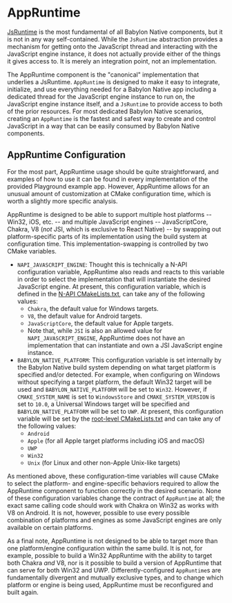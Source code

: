 # AppRuntime

[JsRuntime](JsRuntime.md) is the most fundamental of all Babylon Native 
components, but it is not in any way self-contained. While the `JsRuntime`
abstraction provides a mechanism for getting onto the JavaScript thread and 
interacting with the JavaScript engine instance, it does not actually 
provide either of the things it gives access to. It is merely an integration
point, not an implementation.

The AppRuntime component is the "canonical" implementation that underlies
a JsRuntime. `AppRuntime` is designed to make it easy to integrate, 
initialize, and use everything needed for a Babylon Native app including
a dedicated thread for the JavaScript engine instance to run on, the 
JavaScript engine instance itself, and a `JsRuntime` to provide access to 
both of the prior resources. For most dedicated Babylon Native scenarios, 
creating an `AppRuntime` is the fastest and safest way to create and 
control JavaScript in a way that can be easily consumed by Babylon Native
components.

## AppRuntime Configuration

For the most part, AppRuntime usage should be quite straightforward, and
examples of how to use it can be found in every implementation of the 
provided Playground example app. However, AppRuntime allows for an unusual
amount of customization at CMake configuration time, which is worth 
a slightly more specific analysis.

AppRuntime is designed to be able to support multiple host platforms 
-- Win32, iOS, etc. -- and multiple JavaScript engines -- JavaScriptCore, 
Chakra, V8 (_not_ JSI, which is exclusive to React Native) -- by 
swapping out platform-specific parts of its implementation using the build 
system at configuration time. This implementation-swapping is controlled
by two CMake variables.

- `NAPI_JAVASCRIPT_ENGINE`: Thought this is technically a N-API 
    configuration variable, AppRuntime also reads and reacts to this 
    variable in order to select the implementation that will instantiate
    the desired JavaScript engine. At present, this configuration variable,
    which is defined in the 
    [N-API CMakeLists.txt](../Dependencies/napi/CMakeLists.txt), can take 
    any of the following values:
    - `Chakra`, the default value for Windows targets.
    - `V8`, the default value for Android targets.
    - `JavaScriptCore`, the default value for Apple targets.
    - Note that, while `JSI` is also an allowed value for
        `NAPI_JAVASCRIPT_ENGINE`, AppRuntime does not have an 
        implementation that can instantiate and own a JSI JavaScript engine
        instance.
- `BABYLON_NATIVE_PLATFORM`: This configuration variable is set internally
    by the Babylon Native build system depending on what target platform is
    specified and/or detected. For example, when configuring on Windows 
    without specifying a target platform, the default Win32 target will be 
    used and `BABYLON_NATIVE_PLATFORM` will be set to `Win32`. However, if
    `CMAKE_SYSTEM_NAME` is set to `WindowsStore` and `CMAKE_SYSTEM_VERSION` 
    is set to `10.0`, a Universal Windows target will be specified and
    `BABYLON_NATIVE_PLATFORM` will be set to `UWP`. At present, this 
    configuration variable will be set by the 
    [root-level CMakeLists.txt](../CMakeLists.txt) and can take any of the
    following values:
    - `Android`
    - `Apple` (for all Apple target platforms including iOS and macOS)
    - `UWP`
    - `Win32`
    - `Unix` (for Linux and other non-Apple Unix-like targets)

As mentioned above, these configuration-time variables will cause CMake to
select the platform- and engine-specific behaviors required to allow 
the AppRuntime component to function correctly in the desired scenario. 
None of these configuration variables change the contract of `AppRuntime`
at all; the exact same calling code should work with Chakra on Win32 as 
works with V8 on Android. It is not, however, possible to use every 
possible combination of platforms and engines as some JavaScript engines 
are only available on certain platforms.

As a final note, AppRuntime is not designed to be able to target more than
one platform/engine configuration within the same build. It is not, for 
example, possible to build a Win32 AppRuntime with the ability to target 
both Chakra _and_ V8, nor is it possible to build a version of AppRuntime
that can serve for both Win32 and UWP. Differently-configured `AppRuntime`s
are fundamentally divergent and mutually exclusive types, and to change 
which platform or engine is being used, AppRuntime must be reconfigured and
built again.
